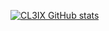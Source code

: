 [![CL3IX GitHub stats](https://github-readme-stats.vercel.app/api?username=CL3IX_show_icons=true_&theme=vue-dark)](https://github.com/anuraghazra/github-readme-stats)


